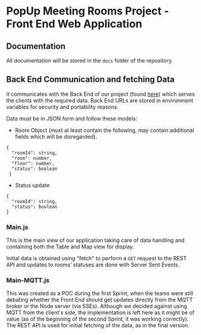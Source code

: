 # PopUp Meeting Rooms Project - Front End Web Application

## Documentation

All documentation will be stored in the `docs` folder of the repository.


## Back End Communication and fetching Data

It communicates with the Back End of our project (found [here](https://github.com/Popup-Meeting-Rooms-Project/Backend)) which serves the clients with the required data. Back End URLs are stored in environment variables for security and portability reasons.

Data must be in JSON form and follow these models:
- Room Object (must at least contain the following, may contain additional fields which will be disregarded).
```
{
  "roomId": string,
  "room": number,
  "floor": number,
  "status": boolean
 }
 ```
  

- Status update
```
{
  "roomId": string,
  "status": boolean
}
```


### Main.js

This is the main view of our application taking care of data handling and containing both the Table and Map view for display.

Initial data is obtained using "fetch" to perform a `GET` request to the REST API and updates to rooms' statuses are done with Server Sent Events.


### Main-MQTT.js

This was created as a POC during the first Sprint, when the teams were still debating whether the Front End should get updates directly from the MQTT broker or the Node server (via SSEs). Although we decided against using MQTT from the client's side, the implementation is left here as it might be of value (as of the beginning of the second Sprint, it was working correctly). The REST API is used for initial fetching of the data, as in the final version.

